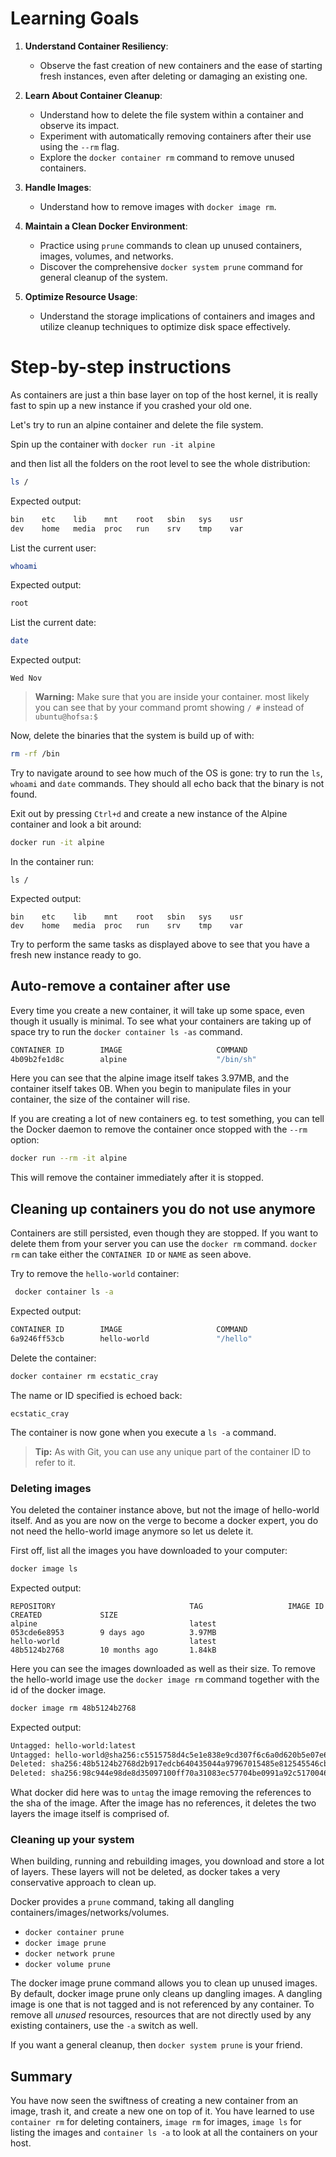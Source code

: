 # Learning Goals

1. **Understand Container Resiliency**:
    - Observe the fast creation of new containers and the ease of starting fresh instances, even after deleting or damaging an existing one.
        
2. **Learn About Container Cleanup**:
    - Understand how to delete the file system within a container and observe its impact.
    - Experiment with automatically removing containers after their use using the `--rm` flag.
    - Explore the `docker container rm` command to remove unused containers.
        
3. **Handle Images**:
    - Understand how to remove images with `docker image rm`.
        
4. **Maintain a Clean Docker Environment**:
    - Practice using `prune` commands to clean up unused containers, images, volumes, and networks.
    - Discover the comprehensive `docker system prune` command for general cleanup of the system.
    
5. **Optimize Resource Usage**:
    - Understand the storage implications of containers and images and utilize cleanup techniques to optimize disk space effectively.

# Step-by-step instructions

As containers are just a thin base layer on top of the host kernel, it is really fast to spin up a new instance if you crashed your old one.

Let's try to run an alpine container and delete the file system.

Spin up the container with `docker run -it alpine`

and then list all the folders on the root level to see the whole distribution:

```bash
ls /
```

Expected output:

```bash
bin    etc    lib    mnt    root   sbin   sys    usr
dev    home   media  proc   run    srv    tmp    var
```

List the current user:
``` bash
whoami
```
Expected output:

``` bash
root
```

List the current date:
``` bash
date
```

Expected output:

```
Wed Nov
```


> **Warning:** Make sure that you are inside your container. most likely you can see that by your command promt showing `/ #` instead of `ubuntu@hofsa:$`

Now, delete the binaries that the system is build up of with:

``` bash
rm -rf /bin
```

Try to navigate around to see how much of the OS is gone: try to run the `ls`, `whoami` and `date` commands.
They should all echo back that the binary is not found.

Exit out by pressing `Ctrl+d` and create a new instance of the Alpine container and look a bit around:

``` bash
docker run -it alpine
```

In the container run:

```
ls /
```

Expected output:

```
bin    etc    lib    mnt    root   sbin   sys    usr
dev    home   media  proc   run    srv    tmp    var
```

Try to perform the same tasks as displayed above to see that you have a fresh new instance ready to go.

## Auto-remove a container after use
Every time you create a new container, it will take up some space, even though it usually is minimal.
To see what your containers are taking up of space try to run the `docker container ls -as` command.

```bash
CONTAINER ID        IMAGE                     COMMAND                  CREATED             STATUS                      PORTS                                                          NAMES               SIZE
4b09b2fe1d8c        alpine                    "/bin/sh"                7 seconds ago       Exited (1) 1 second ago                                                                    silly_jones         0B (virtual 3.97MB)
```

Here you can see that the alpine image itself takes 3.97MB, and the container itself takes 0B. When you begin to manipulate files in your container, the size of the container will rise.

If you are creating a lot of new containers eg. to test something, you can tell the Docker daemon to remove the container once stopped with the `--rm` option:
```bash
docker run --rm -it alpine
```

This will remove the container immediately after it is stopped.

## Cleaning up containers you do not use anymore
Containers are still persisted, even though they are stopped.
If you want to delete them from your server you can use the `docker rm` command.
`docker rm` can take either the `CONTAINER ID` or `NAME` as seen above. 

Try to remove the `hello-world` container:

```bash
 docker container ls -a
```

Expected output:

``` bash
CONTAINER ID        IMAGE                     COMMAND                  CREATED             STATUS                      PORTS                                                          NAMES
6a9246ff53cb        hello-world               "/hello"                 18 seconds ago      Exited (0) 16 seconds ago                                                                  ecstatic_cray
```

Delete the container:

``` bash
docker container rm ecstatic_cray
```

The name or ID specified is echoed back:

```
ecstatic_cray
```

The container is now gone when you execute a `ls -a` command.

>  **Tip:** As with Git, you can use any unique part of the container ID to refer to it.

### Deleting images
You deleted the container instance above, but not the image of hello-world itself. And as you are now on the verge to become a docker expert, you do not need the hello-world image anymore so let us delete it.

First off, list all the images you have downloaded to your computer:

``` bash
docker image ls
```

Expected output:

```
REPOSITORY                              TAG                   IMAGE ID            CREATED             SIZE
alpine                                  latest                053cde6e8953        9 days ago          3.97MB
hello-world                             latest                48b5124b2768        10 months ago       1.84kB
```

Here you can see the images downloaded as well as their size.
To remove the hello-world image use the `docker image rm` command together with the id of the docker image.

``` bash
docker image rm 48b5124b2768
```

Expected output:

``` bash
Untagged: hello-world:latest
Untagged: hello-world@sha256:c5515758d4c5e1e838e9cd307f6c6a0d620b5e07e6f927b07d05f6d12a1ac8d7
Deleted: sha256:48b5124b2768d2b917edcb640435044a97967015485e812545546cbed5cf0233
Deleted: sha256:98c944e98de8d35097100ff70a31083ec57704be0991a92c51700465e4544d08
```

What docker did here was to `untag` the image removing the references to the sha of the image. After the image has no references, it deletes the two layers the image itself is comprised of.

### Cleaning up your system
When building, running and rebuilding images, you download and store a lot of layers. These layers will not be deleted, as docker takes a very conservative approach to clean up.

Docker provides a `prune` command, taking all dangling containers/images/networks/volumes.

- `docker container prune`
- `docker image prune`
- `docker network prune`
- `docker volume prune`

The docker image prune command allows you to clean up unused images. By default, docker image prune only cleans up dangling images. A dangling image is one that is not tagged and is not referenced by any container. To remove all _unused_ resources, resources that are not directly used by any existing containers, use the `-a` switch as well.

If you want a general cleanup, then `docker system prune` is your friend.

## Summary

You have now seen the swiftness of creating a new container from an image, trash it, and create a new one on top of it.
You have learned to use `container rm` for deleting containers, `image rm` for images, `image ls` for listing the images and `container ls -a` to look at all the containers on your host.
